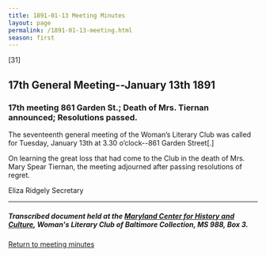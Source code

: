 ```yaml
---
title: 1891-01-13 Meeting Minutes
layout: page
permalink: /1891-01-13-meeting.html
season: first
---
```


<style>
    #maincontent{
        font-size:1.4em;
    }
</style>
[31]

## 17th General Meeting--January 13th 1891

### 17th meeting 861 Garden St.; Death of Mrs. Tiernan announced; Resolutions passed.

The seventeenth general meeting of the Woman’s Literary Club was called for Tuesday, January 13th at 3.30 o’clock--861 Garden Street[.]

On learning the great loss that had come to the Club in the death of Mrs. Mary Spear Tiernan, the meeting adjourned after passing resolutions of regret.

Eliza Ridgely
Secretary

<hr>

##### Transcribed document held at the [Maryland Center for History and Culture](http://mdhs.org/), Woman's Literary Club of Baltimore Collection, MS 988, Box 3. 

[Return to meeting minutes](https://wlcb.github.io/archive/search/index.html?q=%2Bseason%3Afirst)